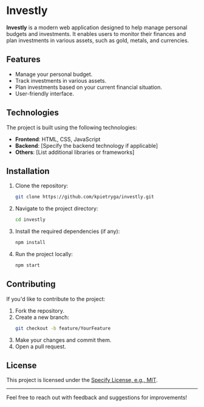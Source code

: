 
# Investly

**Investly** is a modern web application designed to help manage personal budgets and investments. It enables users to monitor their finances and plan investments in various assets, such as gold, metals, and currencies.

## Features

- Manage your personal budget.
- Track investments in various assets.
- Plan investments based on your current financial situation.
- User-friendly interface.

## Technologies

The project is built using the following technologies:
- **Frontend**: HTML, CSS, JavaScript
- **Backend**: [Specify the backend technology if applicable]
- **Others**: [List additional libraries or frameworks]

## Installation

1. Clone the repository:
   ```bash
   git clone https://github.com/kpietryga/investly.git
   ```
2. Navigate to the project directory:
   ```bash
   cd investly
   ```
3. Install the required dependencies (if any):
   ```bash
   npm install
   ```
4. Run the project locally:
   ```bash
   npm start
   ```

## Contributing

If you'd like to contribute to the project:
1. Fork the repository.
2. Create a new branch:
   ```bash
   git checkout -b feature/YourFeature
   ```
3. Make your changes and commit them.
4. Open a pull request.

## License

This project is licensed under the [Specify License, e.g., MIT](./LICENSE).

---

Feel free to reach out with feedback and suggestions for improvements!

